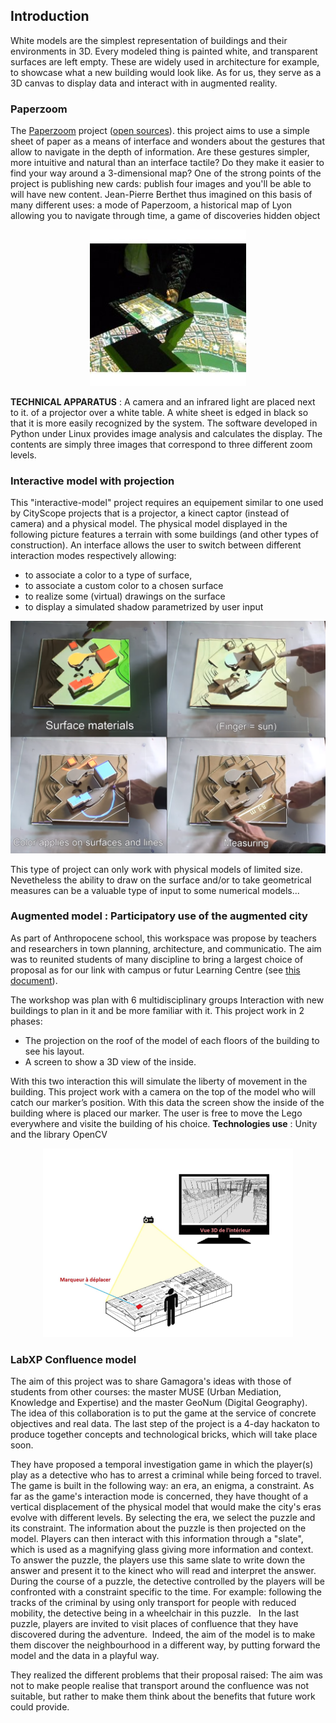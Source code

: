 ## Introduction

White models are the simplest representation of buildings and their environments in 3D. Every modeled thing is painted white, and transparent surfaces are left empty. These are widely used in architecture for example, to showcase what a new building would look like. As for us, they serve as a 3D canvas to display data and interact with in augmented reality.

### Paperzoom
The [Paperzoom](https://www.erasme.org/paper-zoom) project ([open sources](https://github.com/urbanlab/paperzoom)).
this project aims to use a simple sheet of paper as a means of interface and wonders about the gestures that allow to navigate in the depth of information. Are these gestures simpler, more intuitive and natural than an interface
tactile? Do they make it easier to find your way around a 3-dimensional map? One of the strong points of the project is
publishing new cards: publish four images and you'll be able to will have new content. Jean-Pierre Berthet thus imagined
on this basis of many different uses: a mode of Paperzoom, a historical map of Lyon allowing you to navigate through time, a game of discoveries hidden object

<p align="center">
<img src="StateOfArt/PaperZoom.jpg" alt="Interactive model" width="250"/>
</p>

**TECHNICAL APPARATUS** :
A camera and an infrared light are placed next to it. of a projector over a white table. A white sheet is edged in black so that it is more easily recognized by the system. The software developed in Python under Linux provides image analysis and calculates the display. The contents are simply three images that correspond to three different zoom levels.



### Interactive model with projection

This "interactive-model" project requires an equipement similar to one used by CityScope projects that is a projector, a kinect captor (instead of camera) and a physical model. The physical model displayed in the following picture features a terrain with some buildings (and other types of construction). An interface allows the user to switch between different interaction modes respectively allowing:
  - to associate a color to a type of surface, 
  - to associate a custom color to a chosen surface
  - to realize some (virtual) drawings on the surface
  - to display a simulated shadow parametrized by user input
<p style="text-align:center;">
<img src="StateOfArt/InteractiveModel.png" alt="Interactive model" width="600"/>
</p>
This type of project can only work with physical models of limited size. Nevetheless the ability to draw on the surface and/or to take geometrical measures can be a valuable type of input to some numerical models...

### Augmented model : Participatory use of the augmented city
As part of Anthropocene school, this workspace was propose by teachers and researchers in town planning, architecture, and communicatio. The aim was to reunited students of many discipline to bring a largest choice of proposal as for our link with campus or futur Learning Centre (see [this document](maquette_augmentee.pdf)).

The workshop was plan with 6 multidisciplinary groups
Interaction with new buildings to plan in it and be more familiar with it.
This project work in 2 phases: 
- The projection on the roof of the model of each floors of the building to see his layout.
- A screen to show a 3D view of the inside.

With this two interaction this will simulate the liberty of movement in the building.
This project work with a camera on the top of the model who will catch our marker’s position. With this data the screen show the inside of the building where is placed our marker. The user is free to move the Lego everywhere and visite the building of his choice. **Technologies use** : Unity and the library OpenCV
<p style="text-align:center;">
<img src="StateOfArt/AugmentedModel.PNG" alt="Interactive model" width="400"/>
</p>

### LabXP Confluence model
<!-- (see its [final report](LabXP-Confluence-CompteRenduFinal.pdf) -->
The aim of this project  was to share Gamagora's ideas with those of students from other courses: the master MUSE (Urban Mediation, Knowledge and Expertise) and the master GeoNum (Digital Geography). The idea of this collaboration is to put the game at the service of concrete objectives and real data. The last step of the project is a 4-day hackaton to produce together concepts and technological bricks, which will take place soon.

They have proposed a temporal investigation game in which the player(s) play as a detective who has to arrest a criminal while being forced to travel. The game is built in the following way: an era, an enigma, a constraint. As far as the game's interaction mode is concerned, they have thought of a vertical displacement of the physical model that would make the city's eras evolve with different levels. By selecting the era, we select the puzzle and its constraint. The information about the puzzle is then projected on the model. Players can then interact with this information through a "slate", which is used as a magnifying glass giving more information and context. To answer the puzzle, the players use this same slate to write down the answer and present it to the kinect who will read and interpret the answer. During the course of a puzzle, the detective controlled by the players will be confronted with a constraint specific to the time. For example: following the tracks of the criminal by using only transport for people with reduced mobility, the detective being in a wheelchair in this puzzle.   In the last puzzle, players are invited to visit places of confluence that they have discovered during the adventure.  Indeed, the aim of the model is to make them discover the neighbourhood in a different way, by putting forward the model and the data in a playful way. 

They realized the different problems that their proposal raised: The aim was not to make people realise that transport around the confluence was not suitable, but rather to make them think about the benefits that future work could provide.


